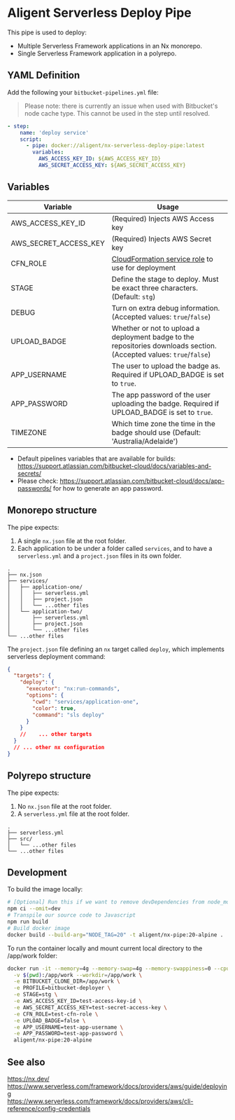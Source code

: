 # Aligent Serverless Deploy Pipe

This pipe is used to deploy:

- Multiple Serverless Framework applications in an Nx monorepo.
- Single Serverless Framework application in a polyrepo.

## YAML Definition

Add the following your `bitbucket-pipelines.yml` file:

> Please note: there is currently an issue when used with Bitbucket's node cache type. This cannot be used in the step until resolved.

```yaml
- step:
    name: 'deploy service'
    script:
      - pipe: docker://aligent/nx-serverless-deploy-pipe:latest
        variables:
          AWS_ACCESS_KEY_ID: ${AWS_ACCESS_KEY_ID}
          AWS_SECRET_ACCESS_KEY: ${AWS_SECRET_ACCESS_KEY}
```

## Variables

| Variable              | Usage                                                                                                                                          |
| --------------------- | ---------------------------------------------------------------------------------------------------------------------------------------------- |
| AWS_ACCESS_KEY_ID     | (Required) Injects AWS Access key                                                                                                              |
| AWS_SECRET_ACCESS_KEY | (Required) Injects AWS Secret key                                                                                                              |
| CFN_ROLE              | [CloudFormation service role](https://docs.aws.amazon.com/AWSCloudFormation/latest/UserGuide/using-iam-servicerole.html) to use for deployment |
| STAGE                 | Define the stage to deploy. Must be exact three characters. (Default: `stg`)                                                                   |
| DEBUG                 | Turn on extra debug information. (Accepted values: `true`/`false`)                                                                             |
| UPLOAD_BADGE          | Whether or not to upload a deployment badge to the repositories downloads section. (Accepted values: `true`/`false`)                           |
| APP_USERNAME          | The user to upload the badge as. Required if UPLOAD_BADGE is set to `true`.                                                                    |
| APP_PASSWORD          | The app password of the user uploading the badge. Required if UPLOAD_BADGE is set to `true`.                                                   |
| TIMEZONE              | Which time zone the time in the badge should use (Default: 'Australia/Adelaide')                                                               |

- Default pipelines variables that are available for builds: https://support.atlassian.com/bitbucket-cloud/docs/variables-and-secrets/
- Please check: https://support.atlassian.com/bitbucket-cloud/docs/app-passwords/ for how to generate an app password.

## Monorepo structure

The pipe expects:

1. A single `nx.json` file at the root folder.
2. Each application to be under a folder called `services`, and to have a `serverless.yml` and a `project.json` files in its own folder.

```
.
├── nx.json
├── services/
│   ├── application-one/
│   │   ├── serverless.yml
│   │   ├── project.json
│   │   └── ...other files
│   └── application-two/
│       ├── serverless.yml
│       ├── project.json
│       └── ...other files
└── ...other files
```

The `project.json` file defining an `nx` target called `deploy`, which implements serverless deployment command:

```json
{
  "targets": {
    "deploy": {
      "executor": "nx:run-commands",
      "options": {
        "cwd": "services/application-one",
        "color": true,
        "command": "sls deploy"
      }
    }
    //    ... other targets
  }
  // ... other nx configuration
}
```

## Polyrepo structure

The pipe expects:

1. No `nx.json` file at the root folder.
2. A `serverless.yml` file at the root folder.

```
.
├── serverless.yml
├── src/
│   └── ...other files
└── ...other files
```

## Development

To build the image locally:

```bash
# [Optional] Run this if we want to remove devDependencies from node_modules before building
npm ci --omit=dev
# Transpile our source code to Javascript
npm run build
# Build docker image
docker build --build-arg="NODE_TAG=20" -t aligent/nx-pipe:20-alpine .
```

To run the container locally and mount current local directory to the /app/work folder:

```bash
docker run -it --memory=4g --memory-swap=4g --memory-swappiness=0 --cpus=4 --entrypoint=/bin/sh \
  -v $(pwd):/app/work --workdir=/app/work \
  -e BITBUCKET_CLONE_DIR=/app/work \
  -e PROFILE=bitbucket-deployer \
  -e STAGE=stg \
  -e AWS_ACCESS_KEY_ID=test-access-key-id \
  -e AWS_SECRET_ACCESS_KEY=test-secret-access-key \
  -e CFN_ROLE=test-cfn-role \
  -e UPLOAD_BADGE=false \
  -e APP_USERNAME=test-app-username \
  -e APP_PASSWORD=test-app-password \
  aligent/nx-pipe:20-alpine
```

## See also

https://nx.dev/ \
https://www.serverless.com/framework/docs/providers/aws/guide/deploying \
https://www.serverless.com/framework/docs/providers/aws/cli-reference/config-credentials
